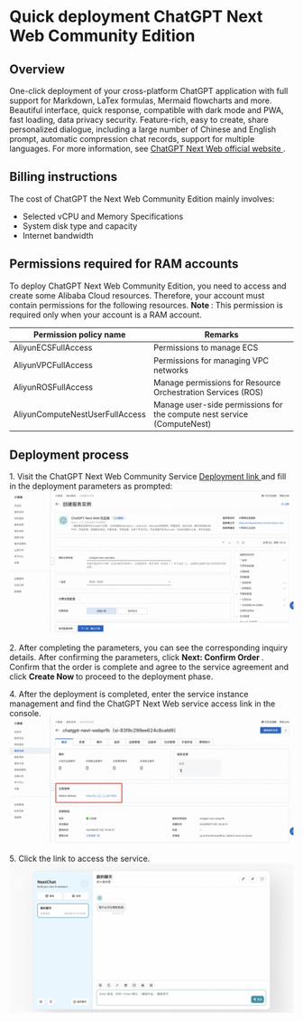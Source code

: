 <h1> Quick deployment ChatGPT Next Web Community Edition </h1>

<h2> Overview </h2>

<p> One-click deployment of your cross-platform ChatGPT application with full support for Markdown, LaTex formulas, Mermaid flowcharts and more. Beautiful interface, quick response, compatible with dark mode and PWA, fast loading, data privacy security. Feature-rich, easy to create, share personalized dialogue, including a large number of Chinese and English prompt, automatic compression chat records, support for multiple languages. For more information, see <a href = "https://github.com/ChatGPTNextWeb/ChatGPT-Next-Web">ChatGPT Next Web official website </a>. </p>

<h2> Billing instructions </h2>

<p> The cost of ChatGPT the Next Web Community Edition mainly involves:</p>

<ul>
<li> Selected vCPU and Memory Specifications </li>
<li> System disk type and capacity </li>
<li> Internet bandwidth </li>
</ul>

<h2> Permissions required for RAM accounts </h2>

<p> To deploy ChatGPT Next Web Community Edition, you need to access and create some Alibaba Cloud resources. Therefore, your account must contain permissions for the following resources.
<strong> Note </strong>: This permission is required only when your account is a RAM account. </p>

<table>
<thead>
<tr>
<th> Permission policy name </th>
<th> Remarks </th>
</tr>
</thead>
<tbody>
<tr>
<td>AliyunECSFullAccess</td>
<td> Permissions to manage ECS </td>
</tr>
<tr>
<td>AliyunVPCFullAccess</td>
<td> Permissions for managing VPC networks </td>
</tr>
<tr>
<td>AliyunROSFullAccess</td>
<td> Manage permissions for Resource Orchestration Services (ROS) </td>
</tr>
<tr>
<td>AliyunComputeNestUserFullAccess</td>
<td> Manage user-side permissions for the compute nest service (ComputeNest) </td>
</tr>
</tbody>
</table>

<h2> Deployment process </h2>

<p>1. Visit the ChatGPT Next Web Community Service <a href = "https://computenest.console.aliyun.com/service/instance/create/cn-hangzhou?type=user&ServiceId=service-f1c9b75e59814dc49d52"> Deployment link </a> and fill in the deployment parameters as prompted:
<img src="1.jpg" alt="image.png" /></p>

<p>2. After completing the parameters, you can see the corresponding inquiry details. After confirming the parameters, click <strong> Next: Confirm Order </strong>. Confirm that the order is complete and agree to the service agreement and click <strong> Create Now </strong> to proceed to the deployment phase. </p>

<p>4. After the deployment is completed, enter the service instance management and find the ChatGPT Next Web service access link in the console.
<img src="2.jpg" alt="image.png" /></p>

<p>5. Click the link to access the service.
<img src="3.jpg" alt="image.png" /></p>
